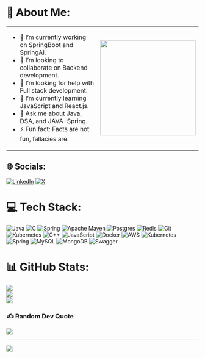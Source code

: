 # 💫 About Me:

<table>
  <tr>
    <td>
      <ul>
        <li>🔭 I’m currently working on SpringBoot and SpringAi.</li>
        <li>👯 I’m looking to collaborate on Backend development.</li>
        <li>🤝 I’m looking for help with Full stack development.</li>
        <li>🌱 I’m currently learning JavaScript and React.js.</li>
        <li>💬 Ask me about Java, DSA, and JAVA-Spring.</li>
        <li>⚡ Fun fact: Facts are not fun, fallacies are.</li>
      </ul>
    </td>
    <td>
      <img src="https://i.pinimg.com/originals/2f/00/6a/2f006a4527ed1dfd886558bf8a7123f0.gif" width="250px" />
    </td>
  </tr>
</table>




## 🌐 Socials:
[![LinkedIn](https://img.shields.io/badge/LinkedIn-%230077B5.svg?logo=linkedin&logoColor=white)](https://linkedin.com/in/iamskp) [![X](https://img.shields.io/badge/X-black.svg?logo=X&logoColor=white)](https://x.com/_nucking_futs_) 



# 💻 Tech Stack:
![Java](https://img.shields.io/badge/java-%23ED8B00.svg?style=for-the-badge&logo=openjdk&logoColor=white) ![C](https://img.shields.io/badge/c-%2300599C.svg?style=for-the-badge&logo=c&logoColor=white) ![Spring](https://img.shields.io/badge/spring-%236DB33F.svg?style=for-the-badge&logo=spring&logoColor=white) ![Apache Maven](https://img.shields.io/badge/Apache%20Maven-C71A36?style=for-the-badge&logo=Apache%20Maven&logoColor=white) ![Postgres](https://img.shields.io/badge/postgres-%23316192.svg?style=for-the-badge&logo=postgresql&logoColor=white) ![Redis](https://img.shields.io/badge/redis-%23DD0031.svg?style=for-the-badge&logo=redis&logoColor=white) ![Git](https://img.shields.io/badge/git-%23F05033.svg?style=for-the-badge&logo=git&logoColor=white) ![Kubernetes](https://img.shields.io/badge/kubernetes-%23326ce5.svg?style=for-the-badge&logo=kubernetes&logoColor=white) ![C++](https://img.shields.io/badge/c++-%2300599C.svg?style=for-the-badge&logo=c%2B%2B&logoColor=white) ![JavaScript](https://img.shields.io/badge/javascript-%23323330.svg?style=for-the-badge&logo=javascript&logoColor=%23F7DF1E) ![Docker](https://img.shields.io/badge/docker-%230db7ed.svg?style=for-the-badge&logo=docker&logoColor=white) ![AWS](https://img.shields.io/badge/AWS-%23FF9900.svg?style=for-the-badge&logo=amazon-aws&logoColor=white) ![Kubernetes](https://img.shields.io/badge/kubernetes-%23326ce5.svg?style=for-the-badge&logo=kubernetes&logoColor=white) ![Spring](https://img.shields.io/badge/spring-%236DB33F.svg?style=for-the-badge&logo=spring&logoColor=white) ![MySQL](https://img.shields.io/badge/mysql-4479A1.svg?style=for-the-badge&logo=mysql&logoColor=white) ![MongoDB](https://img.shields.io/badge/MongoDB-%234ea94b.svg?style=for-the-badge&logo=mongodb&logoColor=white) ![Swagger](https://img.shields.io/badge/-Swagger-%23Clojure?style=for-the-badge&logo=swagger&logoColor=white)
# 📊 GitHub Stats:
![](https://github-readme-stats.vercel.app/api?username=sumitsumo&theme=nightowl&hide_border=false&include_all_commits=false&count_private=false)<br/>
![](https://github-readme-streak-stats.herokuapp.com/?user=sumitsumo&theme=nightowl&hide_border=false)<br/>
![](https://github-readme-stats.vercel.app/api/top-langs/?username=sumitsumo&theme=nightowl&hide_border=false&include_all_commits=false&count_private=false&layout=compact)

### ✍️ Random Dev Quote
![](https://quotes-github-readme.vercel.app/api?type=horizontal&theme=radical)

---
[![](https://visitcount.itsvg.in/api?id=sumitsumo&icon=0&color=0)](https://visitcount.itsvg.in)

<!-- Proudly created with GPRM ( https://gprm.itsvg.in ) -->
